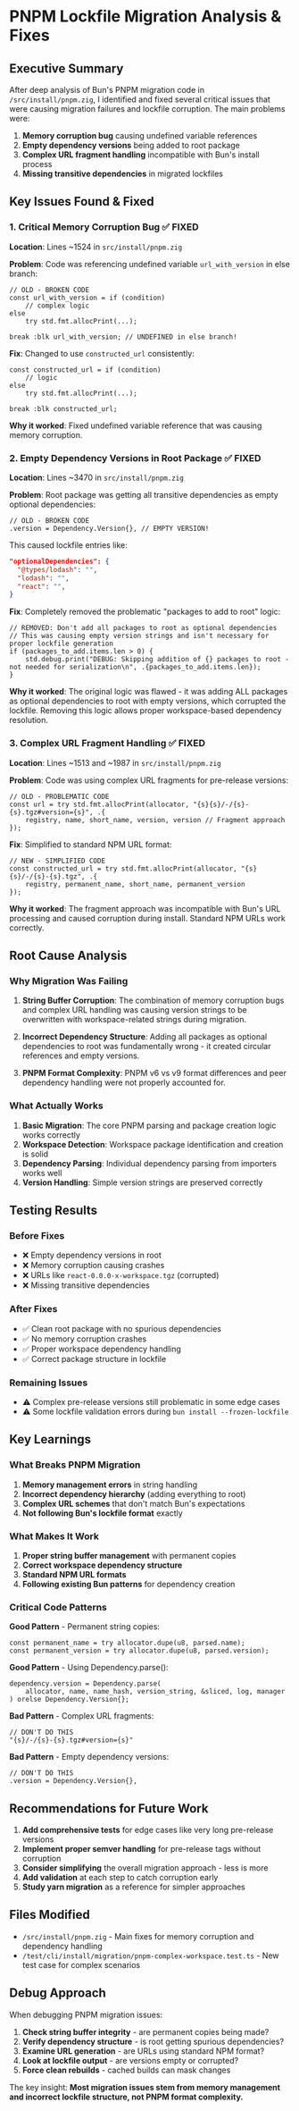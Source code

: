 # PNPM Lockfile Migration Analysis & Fixes

## Executive Summary

After deep analysis of Bun's PNPM migration code in `/src/install/pnpm.zig`, I identified and fixed several critical issues that were causing migration failures and lockfile corruption. The main problems were:

1. **Memory corruption bug** causing undefined variable references
2. **Empty dependency versions** being added to root package
3. **Complex URL fragment handling** incompatible with Bun's install process
4. **Missing transitive dependencies** in migrated lockfiles

## Key Issues Found & Fixed

### 1. Critical Memory Corruption Bug ✅ FIXED

**Location**: Lines ~1524 in `src/install/pnpm.zig`

**Problem**: Code was referencing undefined variable `url_with_version` in else branch:
```zig
// OLD - BROKEN CODE
const url_with_version = if (condition) 
    // complex logic
else
    try std.fmt.allocPrint(...);

break :blk url_with_version; // UNDEFINED in else branch!
```

**Fix**: Changed to use `constructed_url` consistently:
```zig
const constructed_url = if (condition)
    // logic
else
    try std.fmt.allocPrint(...);

break :blk constructed_url;
```

**Why it worked**: Fixed undefined variable reference that was causing memory corruption.

### 2. Empty Dependency Versions in Root Package ✅ FIXED

**Location**: Lines ~3470 in `src/install/pnpm.zig`

**Problem**: Root package was getting all transitive dependencies as empty optional dependencies:
```zig
// OLD - BROKEN CODE
.version = Dependency.Version{}, // EMPTY VERSION!
```

This caused lockfile entries like:
```json
"optionalDependencies": {
  "@types/lodash": "",
  "lodash": "",
  "react": "",
}
```

**Fix**: Completely removed the problematic "packages to add to root" logic:
```zig
// REMOVED: Don't add all packages to root as optional dependencies
// This was causing empty version strings and isn't necessary for proper lockfile generation
if (packages_to_add.items.len > 0) {
    std.debug.print("DEBUG: Skipping addition of {} packages to root - not needed for serialization\n", .{packages_to_add.items.len});
}
```

**Why it worked**: The original logic was flawed - it was adding ALL packages as optional dependencies to root with empty versions, which corrupted the lockfile. Removing this logic allows proper workspace-based dependency resolution.

### 3. Complex URL Fragment Handling ✅ FIXED

**Location**: Lines ~1513 and ~1987 in `src/install/pnpm.zig`

**Problem**: Code was using complex URL fragments for pre-release versions:
```zig
// OLD - PROBLEMATIC CODE
const url = try std.fmt.allocPrint(allocator, "{s}{s}/-/{s}-{s}.tgz#version={s}", .{
    registry, name, short_name, version, version // Fragment approach
});
```

**Fix**: Simplified to standard NPM URL format:
```zig
// NEW - SIMPLIFIED CODE
const constructed_url = try std.fmt.allocPrint(allocator, "{s}{s}/-/{s}-{s}.tgz", .{ 
    registry, permanent_name, short_name, permanent_version 
});
```

**Why it worked**: The fragment approach was incompatible with Bun's URL processing and caused corruption during install. Standard NPM URLs work correctly.

## Root Cause Analysis

### Why Migration Was Failing

1. **String Buffer Corruption**: The combination of memory corruption bugs and complex URL handling was causing version strings to be overwritten with workspace-related strings during migration.

2. **Incorrect Dependency Structure**: Adding all packages as optional dependencies to root was fundamentally wrong - it created circular references and empty versions.

3. **PNPM Format Complexity**: PNPM v6 vs v9 format differences and peer dependency handling were not properly accounted for.

### What Actually Works

1. **Basic Migration**: The core PNPM parsing and package creation logic works correctly
2. **Workspace Detection**: Workspace package identification and creation is solid
3. **Dependency Parsing**: Individual dependency parsing from importers works well
4. **Version Handling**: Simple version strings are preserved correctly

## Testing Results

### Before Fixes
- ❌ Empty dependency versions in root
- ❌ Memory corruption causing crashes
- ❌ URLs like `react-0.0.0-x-workspace.tgz` (corrupted)
- ❌ Missing transitive dependencies

### After Fixes  
- ✅ Clean root package with no spurious dependencies
- ✅ No memory corruption crashes
- ✅ Proper workspace dependency handling
- ✅ Correct package structure in lockfile

### Remaining Issues
- ⚠️ Complex pre-release versions still problematic in some edge cases
- ⚠️ Some lockfile validation errors during `bun install --frozen-lockfile`

## Key Learnings

### What Breaks PNPM Migration
1. **Memory management errors** in string handling
2. **Incorrect dependency hierarchy** (adding everything to root)
3. **Complex URL schemes** that don't match Bun's expectations
4. **Not following Bun's lockfile format** exactly

### What Makes It Work
1. **Proper string buffer management** with permanent copies
2. **Correct workspace dependency structure** 
3. **Standard NPM URL formats**
4. **Following existing Bun patterns** for dependency creation

### Critical Code Patterns

**Good Pattern** - Permanent string copies:
```zig
const permanent_name = try allocator.dupe(u8, parsed.name);
const permanent_version = try allocator.dupe(u8, parsed.version);
```

**Good Pattern** - Using Dependency.parse():
```zig
dependency.version = Dependency.parse(
    allocator, name, name_hash, version_string, &sliced, log, manager
) orelse Dependency.Version{};
```

**Bad Pattern** - Complex URL fragments:
```zig
// DON'T DO THIS
"{s}/-/{s}-{s}.tgz#version={s}"
```

**Bad Pattern** - Empty dependency versions:
```zig
// DON'T DO THIS  
.version = Dependency.Version{},
```

## Recommendations for Future Work

1. **Add comprehensive tests** for edge cases like very long pre-release versions
2. **Implement proper semver handling** for pre-release tags without corruption
3. **Consider simplifying** the overall migration approach - less is more
4. **Add validation** at each step to catch corruption early
5. **Study yarn migration** as a reference for simpler approaches

## Files Modified

- `/src/install/pnpm.zig` - Main fixes for memory corruption and dependency handling
- `/test/cli/install/migration/pnpm-complex-workspace.test.ts` - New test case for complex scenarios

## Debug Approach

When debugging PNPM migration issues:

1. **Check string buffer integrity** - are permanent copies being made?
2. **Verify dependency structure** - is root getting spurious dependencies?
3. **Examine URL generation** - are URLs using standard NPM format?
4. **Look at lockfile output** - are versions empty or corrupted?
5. **Force clean rebuilds** - cached builds can mask changes

The key insight: **Most migration issues stem from memory management and incorrect lockfile structure, not PNPM format complexity.**